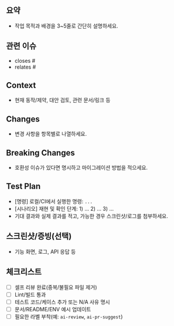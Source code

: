 <!--
제목 가이드(권장): [type(scope)] subject
예) [feat(ai)] add RAG filter for post_id
-->

## 요약
- 작업 목적과 배경을 3~5줄로 간단히 설명하세요.

## 관련 이슈
- closes #
- relates #

## Context
- 현재 동작/제약, 대안 검토, 관련 문서/링크 등

## Changes
- 변경 사항을 항목별로 나열하세요.

## Breaking Changes
- 호환성 이슈가 있다면 명시하고 마이그레이션 방법을 적으세요.

## Test Plan
- [명령] 로컬/CI에서 실행한 명령: `...`
- [시나리오] 재현 및 확인 단계: 1) … 2) … 3) …
- 기대 결과와 실제 결과를 적고, 가능한 경우 스크린샷/로그를 첨부하세요.

## 스크린샷/증빙(선택)
- 기능 화면, 로그, API 응답 등

## 체크리스트
- [ ] 셀프 리뷰 완료(중복/불필요 파일 제거)
- [ ] Lint/빌드 통과
- [ ] 테스트 코드/케이스 추가 또는 N/A 사유 명시
- [ ] 문서/README/ENV 예시 업데이트
- [ ] 필요한 라벨 부착(예: `ai-review`, `ai-pr-suggest`)

<!--
주의
- PR 봇 코멘트는 인라인 라인 코멘트가 아닌 일반 코멘트로 남습니다. # 현재 비 활성화
- 노션 보고서는 병합 시 자동 생성되며, 기본 State는 "새로 생성"으로 기록됩니다.
- Area는 현재 템플릿 선택만 반영됩니다. 필요 시 라벨→Area 자동 매핑을 요청하세요.
-->